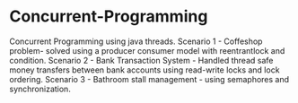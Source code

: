 # Concurrent-Programming
Concurrent Programming using java threads.
Scenario 1 - Coffeshop problem- solved using a producer consumer model with reentrantlock and condition.
Scenario 2 - Bank Transaction System - Handled thread safe money transfers between bank accounts using read-write locks and lock ordering.
Scenario 3 - Bathroom stall management - using semaphores and synchronization.
